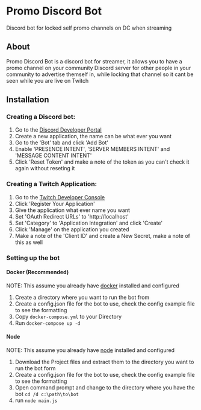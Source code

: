 # Promo Discord Bot
 Discord bot for locked self promo channels on DC when streaming

## About
Promo Discord Bot is a discord bot for streamer, it allows you to have a promo channel on your community Discord server for other people in your community to advertise themself in, while locking that channel so it cant be seen while you are live on Twitch

## Installation

### Creating a Discord bot:
1. Go to the [Discord Developer Portal](https://discord.com/developers/applications)
2. Create a new application, the name can be what ever you want
3. Go to the 'Bot' tab and click 'Add Bot'
4. Enable 'PRESENCE INTENT', 'SERVER MEMBERS INTENT' and 'MESSAGE CONTENT INTENT'
5. Click 'Reset Token' and make a note of the token as you can't check it again without reseting it

### Creating a Twitch Application:
1. Go to the [Twitch Developer Console](https://dev.twitch.tv/console/apps)
2. Click 'Register Your Application'
3. Give the application what ever name you want
4. Set 'OAuth Redirect URLs' to 'http://localhost'
5. Set 'Category' to 'Application Integration' and click 'Create'
6. Click 'Manage' on the application you created
7. Make a note of the 'Client ID' and create a New Secret, make a note of this as well

### Setting up the bot

#### Docker (Recommended)
NOTE: This assume you already have [docker](https://www.docker.com/) installed and configured
1. Create a directory where you want to run the bot from 
2. Create a config.json file for the bot to use, check the config example file to see the formatting
3. Copy `docker-compose.yml` to your Directory
4. Run `docker-compose up -d`

#### Node
NOTE: This assume you already have [node](https://nodejs.org/en/) installed and configured
1. Download the Project files and extract them to the directory you want to run the bot form
2. Create a config.json file for the bot to use, check the config example file to see the formatting
3. Open command prompt and change to the directory where you have the bot `cd /d c:\path\to\bot`
4. run `node main.js`
